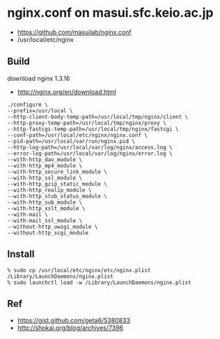nginx.conf on masui.sfc.keio.ac.jp
==================================

* https://github.com/masuilab/nginx.conf
* /usr/local/etc/nginx


Build
-----

download nginx 1.3.16

- http://nginx.org/en/download.html


```
./configure \
--prefix=/usr/local \
--http-client-body-temp-path=/usr/local/tmp/nginx/client \
--http-proxy-temp-path=/usr/local/tmp/nginx/proxy \
--http-fastcgi-temp-path=/usr/local/tmp/nginx/fastcgi \
--conf-path=/usr/local/etc/nginx/nginx.conf \
--pid-path=/usr/local/var/run/nginx.pid \
--http-log-path=/usr/local/var/log/nginx/access.log \
--error-log-path=/usr/local/var/log/nginx/error.log \
--with-http_dav_module \
--with-http_mp4_module \
--with-http_secure_link_module \
--with-http_ssl_module \
--with-http_gzip_static_module \
--with-http_realip_module \
--with-http_stub_status_module \
--with-http_sub_module \
--with-http_xslt_module \
--with-mail \
--with-mail_ssl_module \
--without-http_uwsgi_module \
--without-http_scgi_module
```


Install
-------

    % sudo cp /usr/local/etc/nginx/etc/nginx.plist /Library/LaunchDaemons/nginx.plist
    % sudo launchctl load -w /Library/LaunchDaemons/nginx.plist


Ref
---

* https://gist.github.com/geta6/5380833
* http://shokai.org/blog/archives/7396
